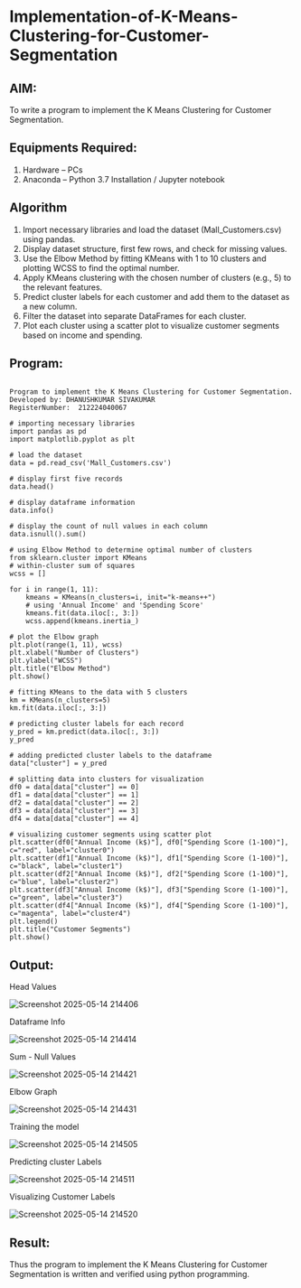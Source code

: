 # Implementation-of-K-Means-Clustering-for-Customer-Segmentation

## AIM:
To write a program to implement the K Means Clustering for Customer Segmentation.

## Equipments Required:
1. Hardware – PCs
2. Anaconda – Python 3.7 Installation / Jupyter notebook

## Algorithm

1. Import necessary libraries and load the dataset (Mall_Customers.csv) using pandas.
2. Display dataset structure, first few rows, and check for missing values.
3. Use the Elbow Method by fitting KMeans with 1 to 10 clusters and plotting WCSS to find the optimal number.
4. Apply KMeans clustering with the chosen number of clusters (e.g., 5) to the relevant features.
5. Predict cluster labels for each customer and add them to the dataset as a new column.
6. Filter the dataset into separate DataFrames for each cluster.
7. Plot each cluster using a scatter plot to visualize customer segments based on income and spending.

## Program:
```

Program to implement the K Means Clustering for Customer Segmentation.
Developed by: DHANUSHKUMAR SIVAKUMAR
RegisterNumber:  212224040067

```
```
# importing necessary libraries
import pandas as pd
import matplotlib.pyplot as plt
```
```
# load the dataset
data = pd.read_csv('Mall_Customers.csv')
```
```
# display first five records
data.head()
```
```
# display dataframe information
data.info()
```
```
# display the count of null values in each column
data.isnull().sum()
```
```
# using Elbow Method to determine optimal number of clusters
from sklearn.cluster import KMeans
# within-cluster sum of squares
wcss = []

for i in range(1, 11):
    kmeans = KMeans(n_clusters=i, init="k-means++")
    # using 'Annual Income' and 'Spending Score'
    kmeans.fit(data.iloc[:, 3:])
    wcss.append(kmeans.inertia_)

# plot the Elbow graph
plt.plot(range(1, 11), wcss)
plt.xlabel("Number of Clusters")
plt.ylabel("WCSS")
plt.title("Elbow Method")
plt.show()
```
```
# fitting KMeans to the data with 5 clusters
km = KMeans(n_clusters=5)
km.fit(data.iloc[:, 3:])
```
```
# predicting cluster labels for each record
y_pred = km.predict(data.iloc[:, 3:])
y_pred
```
```
# adding predicted cluster labels to the dataframe
data["cluster"] = y_pred
```
```
# splitting data into clusters for visualization
df0 = data[data["cluster"] == 0]
df1 = data[data["cluster"] == 1]
df2 = data[data["cluster"] == 2]
df3 = data[data["cluster"] == 3]
df4 = data[data["cluster"] == 4]
```
```
# visualizing customer segments using scatter plot
plt.scatter(df0["Annual Income (k$)"], df0["Spending Score (1-100)"], c="red", label="cluster0")
plt.scatter(df1["Annual Income (k$)"], df1["Spending Score (1-100)"], c="black", label="cluster1")
plt.scatter(df2["Annual Income (k$)"], df2["Spending Score (1-100)"], c="blue", label="cluster2")
plt.scatter(df3["Annual Income (k$)"], df3["Spending Score (1-100)"], c="green", label="cluster3")
plt.scatter(df4["Annual Income (k$)"], df4["Spending Score (1-100)"], c="magenta", label="cluster4")
plt.legend()
plt.title("Customer Segments")
plt.show()
```

## Output:

Head Values

![Screenshot 2025-05-14 214406](https://github.com/user-attachments/assets/0da829e2-cccc-4b84-964b-4d4c4fe9e3df)

Dataframe Info

![Screenshot 2025-05-14 214414](https://github.com/user-attachments/assets/9456b896-24db-4740-80ec-df7d913c88f9)

Sum - Null Values

![Screenshot 2025-05-14 214421](https://github.com/user-attachments/assets/e1101c47-9547-4cd0-af7d-8767fa34cf92)

Elbow Graph

![Screenshot 2025-05-14 214431](https://github.com/user-attachments/assets/3f4c4a73-4ffb-4576-8ead-844aac726dfe)

Training the model

![Screenshot 2025-05-14 214505](https://github.com/user-attachments/assets/1e8e3b85-d5b3-4667-9f07-6a07736de8bf)

Predicting cluster Labels

![Screenshot 2025-05-14 214511](https://github.com/user-attachments/assets/93215594-2966-47fb-ae5b-dd97cf9266c7)

Visualizing Customer Labels

![Screenshot 2025-05-14 214520](https://github.com/user-attachments/assets/ca650345-a962-44ea-a8f4-90cf34d66f0a)


## Result:
Thus the program to implement the K Means Clustering for Customer Segmentation is written and verified using python programming.
